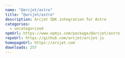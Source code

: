 ```yaml
---
name: "@arcjet/astro"
title: "@arcjet/astro"
description: Arcjet SDK integration for Astro
categories:
  - uncategorized
npmUrl: https://www.npmjs.com/package/@arcjet/astro
repoUrl: https://github.com/arcjet/arcjet-js
homepageUrl: https://arcjet.com
downloads: 257
---
```

